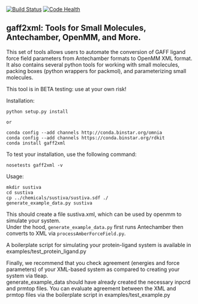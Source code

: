 [![Build Status](https://travis-ci.org/choderalab/gaff2xml.svg)](https://travis-ci.org/choderalab/gaff2xml)
[![Code Health](https://landscape.io/github/choderalab/gaff2xml/master/landscape.svg)](https://landscape.io/github/choderalab/gaff2xml/master)

## gaff2xml: Tools for Small Molecules, Antechamber, OpenMM, and More.

This set of tools allows users to automate the conversion of GAFF ligand
force field parameters from Antechamber formats to OpenMM XML format.  
It also contains several python tools for working with small molecules,
packing boxes (python wrappers for packmol), and parameterizing small
molecules.

This tool is in BETA testing: use at your own risk!


Installation:

```
python setup.py install

or

conda config --add channels http://conda.binstar.org/omnia
conda config --add channels https://conda.binstar.org/rdkit
conda install gaff2xml

```

To test your installation, use the following command:

```
nosetests gaff2xml -v
```


Usage:

```
mkdir sustiva
cd sustiva
cp ../chemicals/sustiva/sustiva.sdf ./
generate_example_data.py sustiva
```

This should create a file sustiva.xml, which can be used by openmm to simulate your system.  
Under the hood, `generate_example_data.py` first runs Antechamber then converts
to XML via `processAmberForceField.py`.

A boilerplate script for simulating your protein-ligand system is available in 
examples/test_protein_ligand.py

Finally, we recommend that you check agreement (energies and force parameters)
of your XML-based system as compared to creating your system via tleap.  
generate_example_data should have already created the necessary inpcrd and prmtop files.
You can evaluate agreement between the XML and prmtop files via the 
boilerplate script in examples/test_example.py
